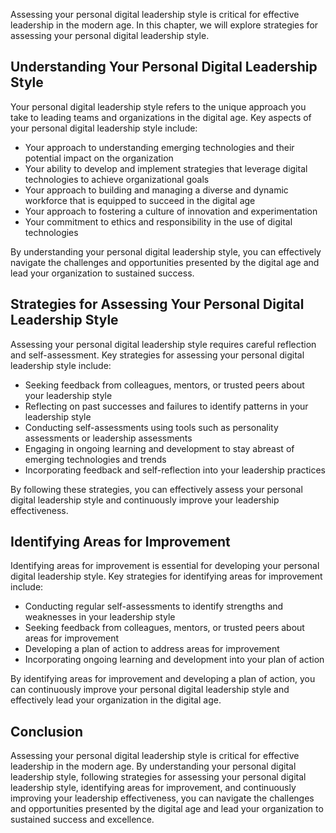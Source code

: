
Assessing your personal digital leadership style is critical for effective leadership in the modern age. In this chapter, we will explore strategies for assessing your personal digital leadership style.

Understanding Your Personal Digital Leadership Style
----------------------------------------------------

Your personal digital leadership style refers to the unique approach you take to leading teams and organizations in the digital age. Key aspects of your personal digital leadership style include:

* Your approach to understanding emerging technologies and their potential impact on the organization
* Your ability to develop and implement strategies that leverage digital technologies to achieve organizational goals
* Your approach to building and managing a diverse and dynamic workforce that is equipped to succeed in the digital age
* Your approach to fostering a culture of innovation and experimentation
* Your commitment to ethics and responsibility in the use of digital technologies

By understanding your personal digital leadership style, you can effectively navigate the challenges and opportunities presented by the digital age and lead your organization to sustained success.

Strategies for Assessing Your Personal Digital Leadership Style
---------------------------------------------------------------

Assessing your personal digital leadership style requires careful reflection and self-assessment. Key strategies for assessing your personal digital leadership style include:

* Seeking feedback from colleagues, mentors, or trusted peers about your leadership style
* Reflecting on past successes and failures to identify patterns in your leadership style
* Conducting self-assessments using tools such as personality assessments or leadership assessments
* Engaging in ongoing learning and development to stay abreast of emerging technologies and trends
* Incorporating feedback and self-reflection into your leadership practices

By following these strategies, you can effectively assess your personal digital leadership style and continuously improve your leadership effectiveness.

Identifying Areas for Improvement
---------------------------------

Identifying areas for improvement is essential for developing your personal digital leadership style. Key strategies for identifying areas for improvement include:

* Conducting regular self-assessments to identify strengths and weaknesses in your leadership style
* Seeking feedback from colleagues, mentors, or trusted peers about areas for improvement
* Developing a plan of action to address areas for improvement
* Incorporating ongoing learning and development into your plan of action

By identifying areas for improvement and developing a plan of action, you can continuously improve your personal digital leadership style and effectively lead your organization in the digital age.

Conclusion
----------

Assessing your personal digital leadership style is critical for effective leadership in the modern age. By understanding your personal digital leadership style, following strategies for assessing your personal digital leadership style, identifying areas for improvement, and continuously improving your leadership effectiveness, you can navigate the challenges and opportunities presented by the digital age and lead your organization to sustained success and excellence.
